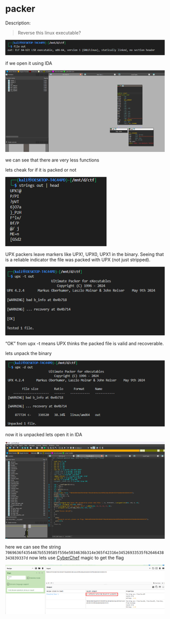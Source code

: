 # **packer**

Description:

> Reverse this linux executable?

![file](./img/file.png)

if we open it using IDA

![ida](./img/ida_packed.png)

we can see that there are very less functions

lets cheak for if it is packed or not 


![upx](./img/upx.png)


UPX packers leave markers like UPX!, UPX0, UPX1 in the binary. Seeing that is a reliable indicator the file was packed with UPX (not just stripped).


![upx_t](./img/upx_t.png)

“OK” from upx -t means UPX thinks the packed file is valid and recoverable.

lets unpack the binary

![upx_d](./img/upx_d.png)

now it is unpacked lets open it in IDA


![ida_fix](./img/ida_fix.png)


here we can see the string `7069636f4354467b5539585f556e5034636b314e365f42316e34526933535f62646438343839337d` now lets use [CyberChef](https://gchq.github.io/CyberChef/) magic to get the flag

![result](./img/result.png)
